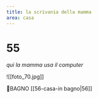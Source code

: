 ```yaml
---
title: la scrivania della mamma
area: casa
---
```

# 55
_qui la mamma usa il computer_

![[foto_70.jpg]]

👣BAGNO [[56-casa-in bagno|56]]

